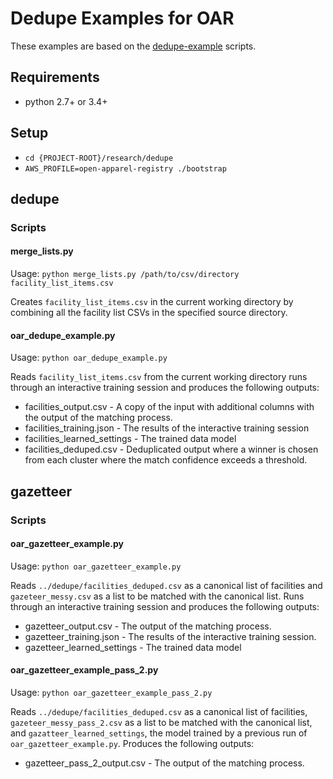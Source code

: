 # Dedupe Examples for OAR

These examples are based on the
[dedupe-example](https://github.com/dedupeio/dedupe-examples/) scripts.

## Requirements

- python 2.7+ or 3.4+

## Setup

- `cd {PROJECT-ROOT}/research/dedupe`
- `AWS_PROFILE=open-apparel-registry ./bootstrap`

## dedupe

### Scripts

#### merge_lists.py

Usage: `python merge_lists.py /path/to/csv/directory facility_list_items.csv`

Creates `facility_list_items.csv` in the current working directory by combining
all the facility list CSVs in the specified source directory.

#### oar_dedupe_example.py

Usage: `python oar_dedupe_example.py`

Reads `facility_list_items.csv` from the current working directory runs through
an interactive training session and produces the following outputs:

  - facilities_output.csv - A copy of the input with additional columns with the
    output of the matching process.
  - facilities_training.json - The results of the interactive training session
  - facilities_learned_settings - The trained data model
  - facilities_deduped.csv - Deduplicated output where a winner is chosen from
    each cluster where the match confidence exceeds a threshold.

## gazetteer

### Scripts

#### oar_gazetteer_example.py

Usage: `python oar_gazetteer_example.py`

Reads `../dedupe/facilities_deduped.csv` as a canonical list of facilities and
`gazeteer_messy.csv` as a list to be matched with the canonical list. Runs
through an interactive training session and produces the following outputs:

  - gazetteer_output.csv - The output of the matching process.
  - gazetteer_training.json - The results of the interactive training session.
  - gazetteer_learned_settings - The trained data model


#### oar_gazetteer_example_pass_2.py

Usage: `python oar_gazetteer_example_pass_2.py`

Reads `../dedupe/facilities_deduped.csv` as a canonical list of facilities,
`gazeteer_messy_pass_2.csv` as a list to be matched with the canonical list, and
`gazatteer_learned_settings`, the model trained by a previous run of
`oar_gazetteer_example.py`. Produces the following outputs:

  - gazetteer_pass_2_output.csv - The output of the matching process.
